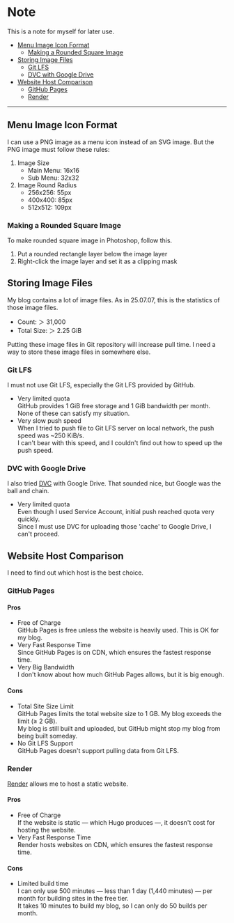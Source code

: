 # Note

This is a note for myself for later use.

- [Menu Image Icon Format](#menu-image-icon-format)
  * [Making a Rounded Square Image](#making-a-rounded-square-image)
- [Storing Image Files](#storing-image-files)
  * [Git LFS](#git-lfs)
  * [DVC with Google Drive](#dvc-with-google-drive)
- [Website Host Comparison](#website-host-comparison)
  * [GitHub Pages](#github-pages)
  * [Render](#render)

***

## Menu Image Icon Format

I can use a PNG image as a menu icon instead of an SVG image. But the PNG image must follow these rules:

1. Image Size
   * Main Menu: 16x16
   * Sub Menu: 32x32
2. Image Round Radius
   * 256x256: 55px
   * 400x400: 85px
   * 512x512: 109px

### Making a Rounded Square Image

To make rounded square image in Photoshop, follow this.

1. Put a rounded rectangle layer below the image layer
2. Right-click the image layer and set it as a clipping mask

## Storing Image Files

My blog contains a lot of image files.
As in 25.07.07, this is the statistics of those image files.

* Count: ＞ 31,000
* Total Size: ＞ 2.25 GiB 

Putting these image files in Git repository will increase pull time. I need a way to store these image files in somewhere else.

### Git LFS

I must not use Git LFS, especially the Git LFS provided by GitHub.

* Very limited quota<br>
  GitHub provides 1 GiB free storage and 1 GiB bandwidth per month.<br>
  None of these can satisfy my situation.
* Very slow push speed<br>
  When I tried to push file to Git LFS server on local network, the push speed was ~250 KiB/s.<br>
  I can't bear with this speed, and I couldn't find out how to speed up the push speed.

### DVC with Google Drive

I also tried [DVC](https://dvc.org/) with Google Drive.
That sounded nice, but Google was the ball and chain.

* Very limited quota<br>
  Even though I used Service Account, initial push reached quota very quickly.<br>
  Since I must use DVC for uploading those 'cache' to Google Drive, I can't proceed.

## Website Host Comparison

I need to find out which host is the best choice.

### GitHub Pages

#### Pros

* Free of Charge<br>
  GitHub Pages is free unless the website is heavily used. This is OK for my blog.
* Very Fast Response Time<br>
  Since GitHub Pages is on CDN, which ensures the fastest response time.
* Very Big Bandwidth<br>
  I don't know about how much GitHub Pages allows, but it is big enough.

#### Cons

* Total Site Size Limit<br>
  GitHub Pages limits the total website size to 1 GB. My blog exceeds the limit (≥ 2 GB).<br>
  My blog is still built and uploaded, but GitHub might stop my blog from being built someday.
* No Git LFS Support<br>
  GitHub Pages doesn't support pulling data from Git LFS.

### Render

[Render](https://render.com/) allows me to host a static website.

#### Pros

* Free of Charge<br>
  If the website is static ― which Hugo produces ―, it doesn't cost for hosting the website.
* Very Fast Response Time<br>
  Render hosts websites on CDN, which ensures the fastest response time.

#### Cons

* Limited build time<br>
  I can only use 500 minutes ― less than 1 day (1,440 minutes) ― per month for building sites in the free tier.<br>
  It takes 10 minutes to build my blog, so I can only do 50 builds per month.
